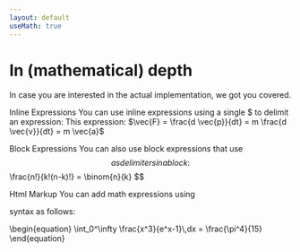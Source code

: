 ```yaml
---
layout: default
useMath: true
---
```


# In (mathematical) depth
In case you are interested in the actual implementation, we got you covered.


Inline Expressions
You can use inline expressions using a single $ to delimit an expression:
This expression: $\vec{F} = \frac{d \vec{p}}{dt} = m \frac{d \vec{v}}{dt} = m \vec{a}$


Block Expressions
You can also use block expressions that use $$ as delimiters in a block:
$$
\frac{n!}{k!(n-k)!} = \binom{n}{k}
$$

Html Markup
You can add math expressions using <div class="math"> syntax as follows:
<div class="math">
\begin{equation}
  \int_0^\infty \frac{x^3}{e^x-1}\,dx = \frac{\pi^4}{15}  
\end{equation}
</div>
